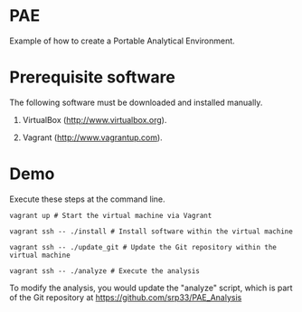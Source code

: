 PAE
===

Example of how to create a Portable Analytical Environment.

# Prerequisite software

The following software must be downloaded and installed manually. 

1. VirtualBox (<http://www.virtualbox.org>).

2. Vagrant (<http://www.vagrantup.com>).

# Demo

Execute these steps at the command line.

```
vagrant up # Start the virtual machine via Vagrant

vagrant ssh -- ./install # Install software within the virtual machine

vagrant ssh -- ./update_git # Update the Git repository within the virtual machine

vagrant ssh -- ./analyze # Execute the analysis
```

To modify the analysis, you would update the "analyze" script, which is part of the Git repository at https://github.com/srp33/PAE_Analysis
